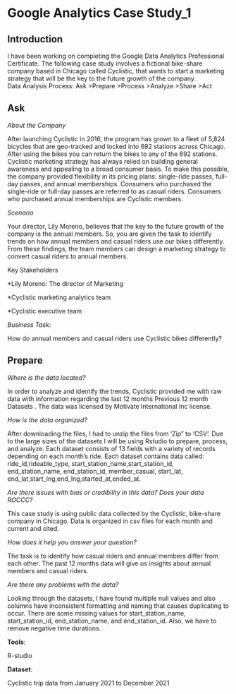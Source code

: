# Google Analytics Case Study_1

## Introduction

  I have been working on completing the Google Data Analytics Professional Certificate. The following case study involves a fictional bike-share company based in Chicago called Cyclistic, that wants to start a marketing strategy that will be the key to the future growth of the company.  
Data Analysis Process: Ask >Prepare >Process >Analyze >Share >Act 

 ## Ask
 
_About the Company_

  After launching Cyclistic  in 2016, the program has grown to a fleet of 5,824 bicycles that are geo-tracked and locked into 692 stations across Chicago. After using the bikes you can return the bikes to any of the 692 stations. Cyclistic marketing strategy has always relied on building general awareness and appealing to a broad consumer basis. To make this possible, the company provided flexibility in its pricing plans: single-ride passes, full-day passes, and annual memberships. Consumers who purchased the single-ride or full-day passes are referred to as casual riders. Consumers who purchased annual memberships are Cyclistic members.
	
  _Scenario_ 
  
  Your director, Lily Moreno, believes that the key to the future growth of the company is the annual members. So, you are given the task to identify trends on how annual members and casual riders use our bikes differently. From these findings, the team members can design a marketing strategy to convert casual riders to annual members.

Key Stakeholders

*Lily Moreno: The director of Marketing

*Cyclistic marketing analytics team

*Cyclistic executive team

_Business Task_:

 How do annual members and casual riders use Cyclistic bikes differently?
 
 ## Prepare
 
_Where is the data located?_	

  In order to analyze and identify the trends, Cyclistic provided me with raw data with information regarding the last 12 months Previous 12 month Datasets . The data was licensed by Motivate International Inc license. 

_How is the data organized?_

  After downloading the files, I had to unzip the files from ‘Zip” to ‘CSV’. Due to the large sizes of the datasets I will be using Rstudio to prepare, process, and analyze. Each dataset consists of 13 fields with a variety of records depending on each month’s ride. Each dataset contains data called: ride_id,rideable_type, start_station_name,start_station_id, end_station_name, end_station_id, member_casual, start_lat, end_lat,start_lng,end_lng,started_at,ended_at.

_Are there issues with bias or credibility in this data? Does your data ROCCC?_

  This case study is using public data collected by the Cyclistic, bike-share company in Chicago. Data is organized in csv files for each month and current and cited.

_How does it help you answer your question?_

  The task is to identify how casual riders and annual members differ from each other. The past 12 months data will give us insights about annual members and casual riders.

_Are there any problems with the data?_

  Looking through the datasets, I have found multiple null values and also columns have inconsistent formatting and naming that causes duplicating to occur. There are some missing values for start_station_name, start_station_id, end_station_name, and end_station_id. Also, we have to remove negative time durations.

**Tools**: 

R-studio

**Dataset**: 

Cyclistic trip data from January 2021 to December 2021
              
              
